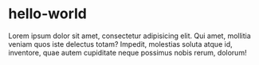# hello-world
Lorem ipsum dolor sit amet, consectetur adipisicing elit. Qui amet, mollitia veniam quos iste delectus totam? Impedit, molestias soluta atque id, inventore, quae autem cupiditate neque possimus nobis rerum, dolorum!
